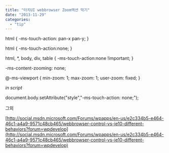 ```yaml
---
title: "터치UI webbrowser Zoom액션 막기"
date: "2013-11-29"
categories: 
  - "tip"
---
```


html { -ms-touch-action: pan-x pan-y; }

html { -ms-touch-action:none; }

html, \*, body, div, table { -ms-touch-action:none !important; }

\-ms-content-zooming: none;

@-ms-viewport { min-zoom: 1; max-zoom: 1; user-zoom: fixed; }

_in script_

document.body.setAttribute("style","-ms-touch-action: none;");

그외

[http://social.msdn.microsoft.com/Forums/wpapps/en-us/e2c334b5-e464-46c1-a4a9-9571c48cb465/webbrowser-control-vs-ie10-different-behaviors?forum=wpdevelop](http://social.msdn.microsoft.com/Forums/wpapps/en-us/e2c334b5-e464-46c1-a4a9-9571c48cb465/webbrowser-control-vs-ie10-different-behaviors?forum=wpdevelop)

